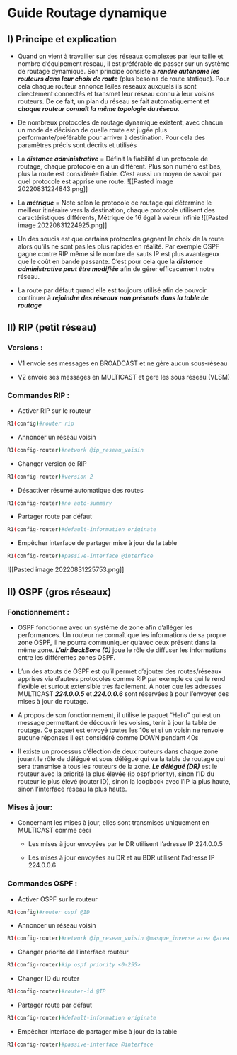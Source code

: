 # Guide Routage dynamique

## I) Principe et explication

* Quand on vient à travailler sur des réseaux complexes par leur taille et nombre d’équipement réseau, il est préférable de passer sur un système de routage dynamique. Son principe consiste à ***rendre autonome les routeurs dans leur choix de route*** (plus besoins de route statique). Pour cela chaque routeur annonce le/les réseaux auxquels ils sont directement connectés et transmet leur réseau connu à leur voisins routeurs. De ce fait, un plan du réseau se fait automatiquement et ***chaque routeur connaît la même topologie du réseau***.

* De nombreux protocoles de routage dynamique existent, avec chacun un mode de décision de quelle route est jugée plus performante/préférable pour arriver à destination. Pour cela des paramètres précis sont décrits et utilisés 

* La ***distance administrative*** = Définit la fiabilité d'un protocole de routage, chaque protocole en a un différent. Plus son numéro est bas, plus la route est considérée fiable. C’est aussi un moyen de savoir par quel protocole est apprise une route.
![[Pasted image 20220831224843.png]]

-   La ***métrique*** = Note selon le protocole de routage qui détermine le meilleur itinéraire vers la destination, chaque protocole utilisent des caractéristiques différents, Métrique de 16 égal à valeur infinie
![[Pasted image 20220831224925.png]]

* Un des soucis est que certains protocoles gagnent le choix de la route alors qu'ils ne sont pas les plus rapides en réalité. Par exemple OSPF gagne contre RIP même si le nombre de sauts IP est plus avantageux que le coût en bande passante. C’est pour cela que la ***distance administrative peut être modifiée*** afin de gérer efficacement notre réseau.

* La route par défaut quand elle est toujours utilisé afin de pouvoir continuer à ***rejoindre des réseaux non présents dans la table de routage***


## II) RIP (petit réseau)

### Versions :

* V1 envoie ses messages en BROADCAST et ne gère aucun sous-réseau

* V2 envoie ses messages en MULTICAST et gère les sous réseau (VLSM)

### Commandes RIP :

-   Activer RIP sur le routeur
```bash
R1(config)#router rip
```

-   Annoncer un réseau voisin
``` bash
R1(config-router)#network @ip_reseau_voisin 
```

-   Changer version de RIP
```bash
R1(config-router)#version 2 
```

-   Désactiver résumé automatique des routes
```bash
R1(config-router)#no auto-summary
```

-   Partager route par défaut
```bash
R1(config-router)#default-information originate
```

-   Empêcher interface de partager mise à jour de la table
```bash
R1(config-router)#passive-interface @interface
```

![[Pasted image 20220831225753.png]]

## II) OSPF (gros réseaux)

### Fonctionnement :

* OSPF fonctionne avec un système de zone afin d’alléger les performances. Un routeur ne connaît que les informations de sa propre zone OSPF, il ne pourra communiquer qu’avec ceux présent dans la même zone. ***L’air BackBone (0)*** joue le rôle de diffuser les informations entre les différentes zones OSPF. 

* L’un des atouts de OSPF est qu’il permet d’ajouter des routes/réseaux apprises via d’autres protocoles comme RIP par exemple ce qui le rend flexible et surtout extensible très facilement. A noter que les adresses MULTICAST ***224.0.0.5*** et ***224.0.0.6*** sont réservées à pour l’envoyer des mises à jour de routage.

* A propos de son fonctionnement, il utilise le paquet “Hello” qui est un message permettant de découvrir les voisins, tenir à jour la table de routage. Ce paquet est envoyé toutes les 10s et si un voisin ne renvoie aucune réponses il est considéré comme DOWN pendant 40s

* Il existe un processus d’élection de deux routeurs dans chaque zone jouant le rôle de délégué et sous délégué qui va la table de routage qui sera transmise à tous les routeurs de la zone. ***Le délégué (DR)*** est le routeur avec la priorité la plus élevée (ip ospf priority), sinon l’ID du routeur le plus élevé (router ID), sinon la loopback avec l’IP la plus haute, sinon l’interface réseau la plus haute.

### Mises à jour:
* Concernant les mises à jour, elles sont transmises uniquement en MULTICAST comme ceci

	-   Les mises à jour envoyées par le DR utilisent l’adresse IP 224.0.0.5
    
	-   Les mises à jour envoyées au DR et au BDR utilisent l’adresse IP 224.0.0.6

### Commandes OSPF :

-   Activer OSPF sur le routeur
```bash
R1(config)#router ospf @ID
```

-   Annoncer un réseau voisin
```bash
R1(config-router)#network @ip_reseau_voisin @masque_inverse area @area`
```

-   Changer priorité de l’interface routeur
```bash
R1(config-router)#ip ospf priority <0-255>
```

-   Changer ID du router
```bash
R1(config-router)#router-id @IP
```

-   Partager route par défaut
```bash
R1(config-router)#default-information originate
```

-   Empêcher interface de partager mise à jour de la table
```bash
R1(config-router)#passive-interface @interface
```
